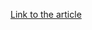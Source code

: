 [Link to the article](https://securityaffairs.com/183800/security/china-linked-hackers-exploit-patched-toolshell-flaw-to-breach-middle-east-telecom.html)
